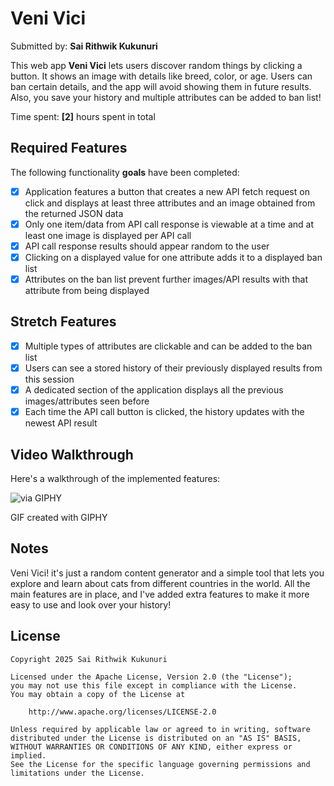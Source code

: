 # Veni Vici 
Submitted by: **Sai Rithwik Kukunuri**

This web app **Veni Vici** lets users discover random things by clicking a button. It shows an image with details like breed, color, or age. Users can ban certain details, and the app will avoid showing them in future results. Also, you save your history and multiple attributes can be added to ban list!

Time spent: **[2]** hours spent in total

## Required Features

The following functionality **goals** have been completed:

- [x] Application features a button that creates a new API fetch request on click and displays at least three attributes and an image obtained from the returned JSON data
- [x] Only one item/data from API call response is viewable at a time and at least one image is displayed per API call
- [x] API call response results should appear random to the user
- [x] Clicking on a displayed value for one attribute adds it to a displayed ban list
- [x] Attributes on the ban list prevent further images/API results with that attribute from being displayed

## Stretch Features
- [x] Multiple types of attributes are clickable and can be added to the ban list
- [x] Users can see a stored history of their previously displayed results from this session
- [x] A dedicated section of the application displays all the previous images/attributes seen before
- [x] Each time the API call button is clicked, the history updates with the newest API result

## Video Walkthrough

Here's a walkthrough of the implemented features:

![via GIPHY](https://media3.giphy.com/media/v1.Y2lkPTc5MGI3NjExOG9saGV2M3p0ajhodnpxZzJkZmQ4cGdxYnBpYmVqMGIwaGdhcTZvaiZlcD12MV9pbnRlcm5hbF9naWZfYnlfaWQmY3Q9Zw/nyTNHFNxfZ2pu0u0tT/giphy.gif)

GIF created with GIPHY

## Notes

Veni Vici! it's just a random content generator and a simple tool that lets you explore and learn about cats from different countries in the world. All the main features are in place, and I've added extra features to make it more easy to use and look over your history!

## License

    Copyright 2025 Sai Rithwik Kukunuri

    Licensed under the Apache License, Version 2.0 (the "License");
    you may not use this file except in compliance with the License.
    You may obtain a copy of the License at

        http://www.apache.org/licenses/LICENSE-2.0

    Unless required by applicable law or agreed to in writing, software
    distributed under the License is distributed on an "AS IS" BASIS,
    WITHOUT WARRANTIES OR CONDITIONS OF ANY KIND, either express or implied.
    See the License for the specific language governing permissions and
    limitations under the License.
